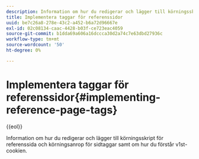 ```yaml
---
description: Information om hur du redigerar och lägger till körningsskript för referenssida och körningsanrop för sidtaggar samt om hur du förstår v1st-cookien.
title: Implementera taggar för referenssidor
uuid: be7c26a8-278e-43c2-a452-b6a72d96667e
exl-id: 02c08134-caac-4428-b03f-ce723eac4059
source-git-commit: b1dda69a606a16dccca30d2a74c7e63dbd27936c
workflow-type: tm+mt
source-wordcount: '50'
ht-degree: 0%

---
```


# Implementera taggar för referenssidor{#implementing-reference-page-tags}

{{eol}}

Information om hur du redigerar och lägger till körningsskript för referenssida och körningsanrop för sidtaggar samt om hur du förstår v1st-cookien.
